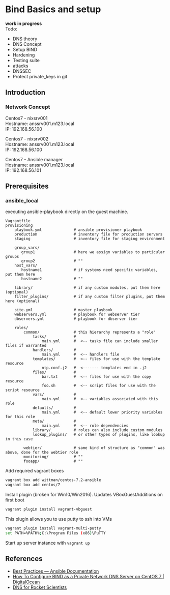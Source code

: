 # Bind Basics and setup

**work in progress**  
Todo:
* DNS theory
* DNS Concept
* Setup BIND
* Hardening
* Testing suite
* attacks
* DNSSEC
* Protect private_keys in git



## Introduction

### Network Concept

Centos7 - nixsrv001  
Hostname: anssrv001.m123.local  
IP: 192.168.56.100

Centos7 - nixsrv002  
Hostname: anssrv001.m123.local  
IP: 192.168.56.100  

Centos7 - Ansible manager  
Hostname: anssrv001.m123.local  
IP: 192.168.56.101

## Prerequisites
### ansible_local
executing ansible-playbook directly on the guest machine.
```
Vagrantfile
provisioning
    playbook.yml              # ansible provisioner playbook
    production                # inventory file for production servers
    staging                   # inventory file for staging environment

    group_vars/
       group1                 # here we assign variables to particular groups
       group2                 # ""
    host_vars/
       hostname1              # if systems need specific variables, put them here
       hostname2              # ""

    library/                  # if any custom modules, put them here (optional)
    filter_plugins/           # if any custom filter plugins, put them here (optional)

    site.yml                  # master playbook
    webservers.yml            # playbook for webserver tier
    dbservers.yml             # playbook for dbserver tier

    roles/
        common/               # this hierarchy represents a "role"
            tasks/            #
                main.yml      #  <-- tasks file can include smaller files if warranted
            handlers/         #
                main.yml      #  <-- handlers file
            templates/        #  <-- files for use with the template resource
                ntp.conf.j2   #  <------- templates end in .j2
            files/            #
                bar.txt       #  <-- files for use with the copy resource
                foo.sh        #  <-- script files for use with the script resource
            vars/             #
                main.yml      #  <-- variables associated with this role
            defaults/         #
                main.yml      #  <-- default lower priority variables for this role
            meta/             #
                main.yml      #  <-- role dependencies
            library/          # roles can also include custom modules
            lookup_plugins/   # or other types of plugins, like lookup in this case

        webtier/              # same kind of structure as "common" was above, done for the webtier role
        monitoring/           # ""
        fooapp/               # ""
```

Add required vagrant boxes
```Bash
vagrant box add wittman/centos-7.2-ansible
vagrant box add centos/7
```

Install plugin (broken for Win10/Win2016). Updates VBoxGuestAdditions on first boot
```Bash
vagrant plugin install vagrant-vbguest
```

This plugin allows you to use putty to ssh into VMs
```Bash
vagrant plugin install vagrant-multi-putty
set PATH=%PATH%;C:\Program Files (x86)\PuTTY
```

Start up server instance with `vagrant up`


## References
* [Best Practices — Ansible Documentation](http://docs.ansible.com/ansible/playbooks_best_practices.html#how-to-differentiate-staging-vs-production)
* [How To Configure BIND as a Private Network DNS Server on CentOS 7 | DigitalOcean](https://www.digitalocean.com/community/tutorials/how-to-configure-bind-as-a-private-network-dns-server-on-centos-7)
* [DNS for Rocket Scientists](http://www.zytrax.com/books/dns/)
